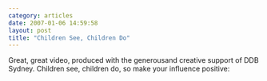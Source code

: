 ```yaml
---
category: articles
date: 2007-01-06 14:59:58
layout: post
title: "Children See, Children Do"
---
```


<p>Great, great video, produced with the generousand creative support of DDB Sydney. Children see, children do, so make your influence positive:</p><iframe title="Children See, Children Do" width="480" height="300" data-src="//www.youtube.com/embed/7ZscS775ek8" frameborder="0" allowfullscreen></iframe>
